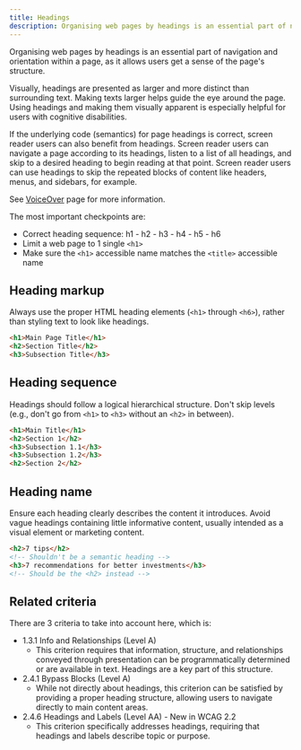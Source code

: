 ```yaml
---
title: Headings
description: Organising web pages by headings is an essential part of navigation and orientation within a page.
---
```


Organising web pages by headings is an essential part of navigation and orientation within a page, as it allows users get a sense of the page's structure.

Visually, headings are presented as larger and more distinct than surrounding text. Making texts larger helps guide the eye around the page.
Using headings and making them visually apparent is especially helpful for users with cognitive disabilities.

If the underlying code (semantics) for page headings is correct, screen reader users can also benefit from headings.
Screen reader users can navigate a page according to its headings, listen to a list of all headings, and skip to a desired heading to begin reading at that point.
Screen reader users can use headings to skip the repeated blocks of content like headers, menus, and sidebars, for
example.

See [VoiceOver](/a11y-docs/4-assistive-technology/voiceover/) page for more information.

The most important checkpoints are:

- Correct heading sequence: h1 - h2 - h3 - h4 - h5 - h6
- Limit a web page to 1 single `<h1>`
- Make sure the `<h1>` accessible name matches the `<title>` accessible name

## Heading markup

Always use the proper HTML heading elements (`<h1>` through `<h6>`), rather than styling text to look like headings.

```html
<h1>Main Page Title</h1>
<h2>Section Title</h2>
<h3>Subsection Title</h3>
```

## Heading sequence

Headings should follow a logical hierarchical structure. Don't skip levels (e.g., don't go from `<h1>` to `<h3>` without an `<h2>` in between).

```html
<h1>Main Title</h1>
<h2>Section 1</h2>
<h3>Subsection 1.1</h3>
<h3>Subsection 1.2</h3>
<h2>Section 2</h2>
```

## Heading name

Ensure each heading clearly describes the content it introduces. Avoid vague headings containing little informative content, usually intended as a visual element or marketing content.

```html
<h2>7 tips</h2>
<!-- Shouldn't be a semantic heading -->
<h3>7 recommendations for better investments</h3>
<!-- Should be the <h2> instead -->
```

## Related criteria

There are 3 criteria to take into account here, which is:

- 1.3.1 Info and Relationships (Level A)
  - This criterion requires that information, structure, and relationships conveyed through presentation can be programmatically determined or are available in text. Headings are a key part of this structure.
- 2.4.1 Bypass Blocks (Level A)
  - While not directly about headings, this criterion can be satisfied by providing a proper heading structure, allowing users to navigate directly to main content areas.
- 2.4.6 Headings and Labels (Level AA) - New in WCAG 2.2
  - This criterion specifically addresses headings, requiring that headings and labels describe topic or purpose.
